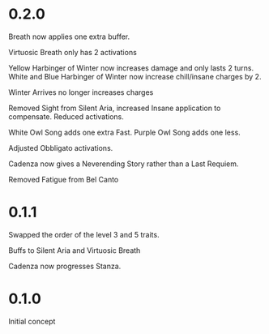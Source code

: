 # 0.2.0

Breath now applies one extra buffer.

Virtuosic Breath only has 2 activations

Yellow Harbinger of Winter now increases damage and only lasts 2 turns. White and Blue Harbinger of Winter now increase chill/insane charges by 2.

Winter Arrives no longer increases charges

Removed Sight from Silent Aria, increased Insane application to compensate. Reduced activations.

White Owl Song adds one extra Fast. Purple Owl Song adds one less.

Adjusted Obbligato activations.

Cadenza now gives a Neverending Story rather than a Last Requiem.

Removed Fatigue from Bel Canto

# 0.1.1

Swapped the order of the level 3 and 5 traits.

Buffs to Silent Aria and Virtuosic Breath

Cadenza now progresses Stanza.

# 0.1.0

Initial concept
